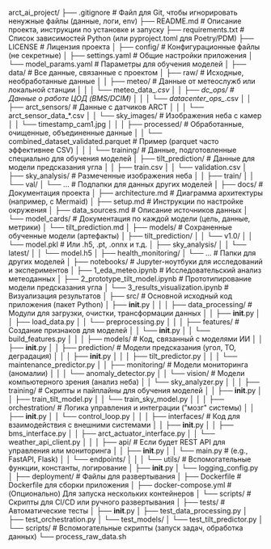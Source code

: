 arct_ai_project/
├── .gitignore               # Файл для Git, чтобы игнорировать ненужные файлы (данные, логи, env)
├── README.md                # Описание проекта, инструкции по установке и запуску
├── requirements.txt         # Список зависимостей Python (или pyproject.toml для Poetry/PDM)
├── LICENSE                  # Лицензия проекта
│
├── config/                  # Конфигурационные файлы (не секретные)
│   ├── settings.yaml        # Общие настройки приложения
│   └── model_params.yaml    # Параметры для обучения моделей
│
├── data/                    # Все данные, связанные с проектом
│   ├── raw/                 # Исходные, необработанные данные
│   │   ├── meteo/           # Данные от метеослужб или локальной станции
│   │   │   └── meteo_data_*.csv
│   │   ├── dc_ops/          # Данные о работе ЦОД (BMS/DCIM)
│   │   │   └── datacenter_ops_*.csv
│   │   ├── arct_sensors/    # Данные с датчиков ARCT
│   │   │   └── arct_sensor_data_*.csv
│   │   └── sky_images/      # Изображения неба с камер
│   │       └── timestamp_cam1.jpg
│   │
│   ├── processed/           # Обработанные, очищенные, объединенные данные
│   │   └── combined_dataset_validated.parquet # Пример (parquet часто эффективнее CSV)
│   │
│   └── training/            # Данные, подготовленные специально для обучения моделей
│       ├── tilt_prediction/ # Данные для модели предсказания угла
│       │   ├── train.csv
│       │   └── validation.csv
│       ├── sky_analysis/    # Размеченные изображения неба
│       │   ├── train/
│       │   └── val/
│       └── ...              # Подпапки для данных других моделей
│
├── docs/                    # Документация проекта
│   ├── architecture.md      # Диаграмма архитектуры (например, с Mermaid)
│   ├── setup.md             # Инструкции по настройке окружения
│   ├── data_sources.md      # Описание источников данных
│   └── model_cards/         # Документация по каждой модели (цель, данные, метрики)
│       └── tilt_prediction.md
│
├── models/                  # Сохраненные обученные модели (артефакты)
│   ├── tilt_prediction/
│   │   └── v1.0/
│   │       └── model.pkl    # Или .h5, .pt, .onnx и т.д.
│   ├── sky_analysis/
│   │   └── latest/
│   │       └── model.h5
│   ├── health_monitoring/
│   └── ...                  # Папки для других моделей
│
├── notebooks/               # Jupyter-ноутбуки для исследований и экспериментов
│   ├── 1_eda_meteo.ipynb    # Исследовательский анализ метеоданных
│   ├── 2_prototype_tilt_model.ipynb # Прототипирование модели предсказания угла
│   └── 3_results_visualization.ipynb # Визуализация результатов
│
├── src/                     # Основной исходный код приложения (пакет Python)
│   ├── __init__.py
│   │
│   ├── data_processing/     # Модули для загрузки, очистки, трансформации данных
│   │   ├── __init__.py
│   │   ├── load_data.py
│   │   └── preprocessing.py
│   │
│   ├── features/            # Создание признаков для моделей
│   │   └── __init__.py
│   │   └── build_features.py
│   │
│   ├── models/              # Код, связанный с моделями ИИ
│   │   ├── __init__.py
│   │   ├── prediction/      # Модели предсказания (угол, ТО, деградация)
│   │   │   ├── __init__.py
│   │   │   ├── tilt_predictor.py
│   │   │   └── maintenance_predictor.py
│   │   ├── monitoring/      # Модели мониторинга (аномалии)
│   │   │   └── anomaly_detector.py
│   │   └── vision/          # Модели компьютерного зрения (анализ неба)
│   │       └── sky_analyzer.py
│   │
│   ├── training/            # Скрипты и пайплайны для обучения моделей
│   │   ├── __init__.py
│   │   ├── train_tilt_model.py
│   │   └── train_sky_model.py
│   │
│   ├── orchestration/       # Логика управления и интеграции ("мозг" системы)
│   │   ├── __init__.py
│   │   └── control_loop.py
│   │
│   ├── interfaces/          # Код для взаимодействия с внешними системами
│   │   ├── __init__.py
│   │   ├── bms_interface.py
│   │   ├── arct_actuator_interface.py
│   │   └── weather_api_client.py
│   │
│   ├── api/                 # Если будет REST API для управления или мониторинга
│   │   ├── __init__.py
│   │   └── main.py          # (e.g., FastAPI, Flask)
│   │   └── endpoints/
│   │
│   └── utils/               # Вспомогательные функции, константы, логирование
│       ├── __init__.py
│       └── logging_config.py
│
├── deployment/              # Файлы для развертывания
│   ├── Dockerfile           # Dockerfile для сборки приложения
│   ├── docker-compose.yml   # (Опционально) Для запуска нескольких контейнеров
│   └── scripts/             # Скрипты для CI/CD или ручного развертывания
│
├── tests/                   # Автоматические тесты
│   ├── __init__.py
│   ├── test_data_processing.py
│   ├── test_orchestration.py
│   └── test_models/
│       └── test_tilt_predictor.py
│
└── scripts/                 # Вспомогательные скрипты (запуск задач, обработка данных)
    └── process_raw_data.sh